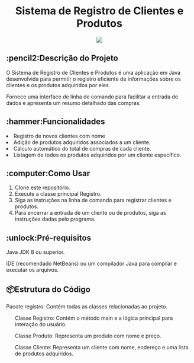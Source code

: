 <h1 align="center">Sistema de Registro de Clientes e Produtos</h1>
<p align="center">
<img src="https://img.shields.io/badge/STATUS-FINISHED-green"/>
</p>

<h2>:pencil2:Descrição do Projeto</h2>
<p>O Sistema de Registro de Clientes e Produtos é uma aplicação em Java desenvolvida para permitir o registro eficiente de informações sobre os clientes e os produtos adquiridos por eles.</p>
<p>Fornece uma interface de linha de comando para facilitar a entrada de dados e apresenta um resumo detalhado das compras.</p>

<h2>:hammer:Funcionalidades</h2>
<li>Registro de novos clientes com nome</li>
<li>Adição de produtos adquiridos associados a um cliente.</li>
<li>Cálculo automático do total de compras de cada cliente.</li>
<li>Listagem de todos os produtos adquiridos por um cliente específico.</li>

<h2>:computer:Como Usar</h2>
<ol>
  <li>Clone este repositório.</li>
  <li>Execute a classe principal Registro.</li>
  <li>Siga as instruções na linha de comando para registrar clientes e produtos.</li>
  <li>Para encerrar a entrada de um cliente ou de produtos, siga as instruções dadas pelo programa.</li>
</ol>

<h2>:unlock:Pré-requisitos</h2>
<p>Java JDK 8 ou superior.</p>
<p>IDE (recomendado NetBeans) ou um compilador Java para compilar e executar os arquivos.</p>

<h2>📦Estrutura do Código</h2>
<p>Pacote registro: Contém todas as classes relacionadas ao projeto.</p>
<ul>Classe Registro: Contém o método main e a lógica principal para interação do usuário.</ul>
<ul>Classe Produto: Representa um produto com nome e preço.</ul>
<ul>Classe Cliente: Representa um cliente com nome, endereço e uma lista de produtos adquiridos.</ul>
